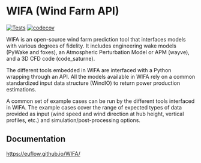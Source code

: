 # WIFA (Wind Farm API)

[![Tests](https://github.com/EUFLOW/WIFA/workflows/Run%20tests/badge.svg)](https://github.com/EUFLOW/WIFA/actions)
[![codecov](https://codecov.io/gh/WIFA/workflows/branch/main/graph/badge.svg)](https://codecov.io/gh/EUFLOW/WIFA)


WIFA is an open-source wind farm prediction tool that interfaces models with various degrees of fidelity. It includes engineering wake models (PyWake and foxes), an Atmospheric Perturbation Model or APM (wayve), and a 3D CFD code (code_saturne).

The different tools embedded in WIFA are interfaced with a Python wrapping through an API. All the models available in WIFA rely on a common standardized input data structure (WindIO) to return power production estimations.

A common set of example cases can be run by the different tools interfaced in WIFA. The example cases cover the range of expected types of data provided as input (wind speed and wind direction at hub height, vertical profiles, etc.) and simulation/post-processing options.

## Documentation

https://euflow.github.io/WIFA/

